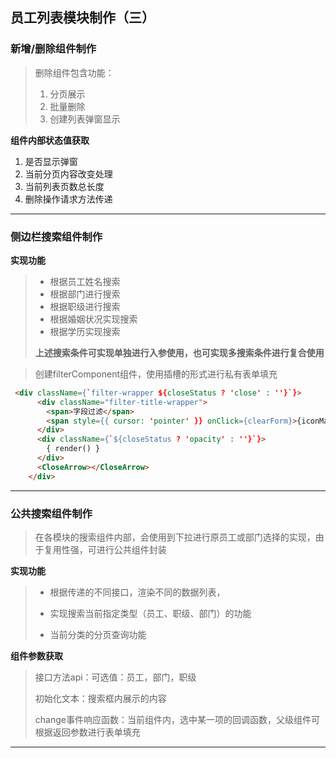 ## 员工列表模块制作（三）



### 新增/删除组件制作



> 删除组件包含功能：
>
> 1. 分页展示
> 2. 批量删除
> 3. 创建列表弹窗显示

**组件内部状态值获取**

1. 是否显示弹窗
2. 当前分页内容改变处理
3. 当前列表页数总长度
4. 删除操作请求方法传递

---

### 侧边栏搜索组件制作

**实现功能**

> - 根据员工姓名搜索
> - 根据部门进行搜索
> - 根据职级进行搜索
> - 根据婚姻状况实现搜索
> - 根据学历实现搜索
>
> **上述搜索条件可实现单独进行入参使用，也可实现多搜索条件进行复合使用**

> 创建filterComponent组件，使用插槽的形式进行私有表单填充

```html
 <div className={`filter-wrapper ${closeStatus ? 'close' : ''}`}>
      <div className="filter-title-wrapper">
        <span>字段过滤</span>
        <span style={{ cursor: 'pointer' }} onClick={clearForm}>{iconMap.reload}</span>
      </div>
      <div className={`${closeStatus ? 'opacity' : ''}`}>
        { render() }
      </div>
      <CloseArrow></CloseArrow>
    </div>	
```

---



### 公共搜索组件制作

> 在各模块的搜索组件内部，会使用到下拉进行原员工或部门选择的实现，由于复用性强，可进行公共组件封装

**实现功能**

> - 根据传递的不同接口，渲染不同的数据列表，
>
> - 实现搜索当前指定类型（员工、职级、部门）的功能
> - 当前分类的分页查询功能

**组件参数获取**

> 接口方法api：可选值：员工，部门，职级
>
> 初始化文本：搜索框内展示的内容
>
> change事件响应函数：当前组件内，选中某一项的回调函数，父级组件可根据返回参数进行表单填充



---

